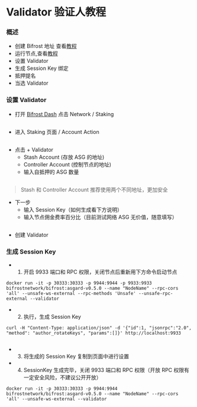 # Validator 验证人教程
### 概述
- 创建 Bifrost 地址 查看[教程](https://wiki.bifrost.finance/zh/help/bnc-wallet-register-tutorials.html)
- 运行节点,查看[教程](https://wiki.bifrost.finance/zh/help/node-general-tutorial.html)
- 设置 Validator
- 生成 Session Key 绑定
- 抵押提名
- 当选 Validator

### 设置 Validator
- 打开 [Bifrost Dash](https://dash.bifrost.finance/#/explorer) 点击 Network / Staking

<img :src="$withBase('/zh/validator-tutorial/validator_1.png')" alt="" width="70%" />

- 进入 Staking 页面 / Account Action

<img :src="$withBase('/zh/validator-tutorial/validator_2.png')" alt="" width="70%" />

- 点击 + Validator
    - Stash Account (存放 ASG 的地址)
    - Controller Account (控制节点的地址)
    - 输入自抵押的 ASG 数量

<img :src="$withBase('/zh/validator-tutorial/validator_3.png')" alt="" width="70%" />

> Stash 和 Controller Account 推荐使用两个不同地址，更加安全
- 下一步
    - 输入 Session Key（如何生成看下方说明）
    - 输入节点佣金费率百分比（目前测试网络 ASG 无价值，随意填写）

<img :src="$withBase('/zh/validator-tutorial/validator_4.png')" alt="" width="70%" />

- 创建 Validator

### 生成 Session Key
- 1. 开启 9933 端口和 RPC 权限，关闭节点后重新用下方命令启动节点
```
docker run -it -p 30333:30333 -p 9944:9944 -p 9933:9933 bifrostnetwork/bifrost:asgard-v0.5.0 --name "NodeName" --rpc-cors 'all' --unsafe-ws-external --rpc-methods 'Unsafe' --unsafe-rpc-external --validator
```

- 2. 执行，生成 Session Key
```
curl -H "Content-Type: application/json" -d '{"id":1, "jsonrpc":"2.0", "method": "author_rotateKeys", "params":[]}' http://localhost:9933
```

<img :src="$withBase('/zh/validator-tutorial/session_key.png')" alt="" width="70%" />

- 3. 将生成的 Session Key 复制到页面中进行设置

- 4. SessionKey 生成完毕，关闭 9933 端口和 RPC 权限（开放 RPC 权限有一定安全风险，不建议公开开放）
```
docker run -it -p 30333:30333 -p 9944:9944 bifrostnetwork/bifrost:asgard-v0.5.0 --name "NodeName" --rpc-cors 'all' --unsafe-ws-external --validator
```
